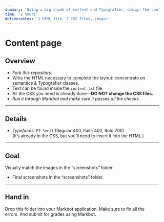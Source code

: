 ```yaml
---
summary: 'Using a big chunk of content and Typografier, design the content to it looks properly formatted.'
time: '2 hours'
deliverables: '1 HTML file, 2 CSS files, images'
---
```


# Content page

## Overview

- *Fork this repository.*
- Write the HTML necessary to complete the layout: concentrate on semantics & Typografier classes.
- Text can be found inside the `content.txt` file.
- All the CSS you need is already done—**DO NOT change the CSS files.**
- *Run it through Markbot and make sure it passes all the checks.*

---

## Details

- *Typefaces:* `PT Serif` (Regular 400, Italic 400, Bold 700)<br>(It’s already in the CSS, but you’ll need to insert it into the HTML.)

---

## Goal

Visually match the images in the “screenshots” folder.

- Final screenshots in the “screenshots” folder.

---

## Hand in

Drop this folder into your Markbot application. Make sure to fix all the errors. And submit for grades using Markbot.
